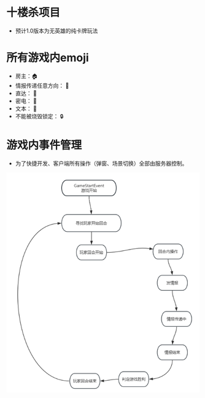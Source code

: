 # 十楼杀项目

- 预计1.0版本为无英雄的纯卡牌玩法

# 所有游戏内emoji

- 房主：🏠
- 情报传递任意方向： 🔄
- 直达： 🚀
- 密电： 📧
- 文本： 📝
- 不能被烧毁锁定： 🔒

# 游戏内事件管理

- 为了快捷开发、客户端所有操作（弹窗、场景切换）全部由服务器控制。

![游戏事件流程图](/resoures/event.png)